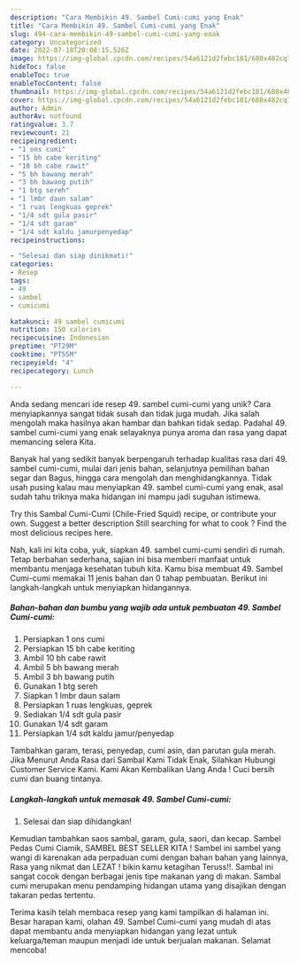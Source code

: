 ```yaml
---
description: "Cara Membikin 49. Sambel Cumi-cumi yang Enak"
title: "Cara Membikin 49. Sambel Cumi-cumi yang Enak"
slug: 494-cara-membikin-49-sambel-cumi-cumi-yang-enak
category: Uncategorized
date: 2022-07-18T20:08:15.526Z
image: https://img-global.cpcdn.com/recipes/54a6121d2febc181/680x482cq70/49-sambel-cumi-cumi-foto-resep-utama.jpg
hideToc: false
enableToc: true
enableTocContent: false
thumbnail: https://img-global.cpcdn.com/recipes/54a6121d2febc181/680x482cq70/49-sambel-cumi-cumi-foto-resep-utama.jpg
cover: https://img-global.cpcdn.com/recipes/54a6121d2febc181/680x482cq70/49-sambel-cumi-cumi-foto-resep-utama.jpg
author: Admin
authorAv: notfound
ratingvalue: 3.7
reviewcount: 21
recipeingredient:
- "1 ons cumi"
- "15 bh cabe keriting"
- "10 bh cabe rawit"
- "5 bh bawang merah"
- "3 bh bawang putih"
- "1 btg sereh"
- "1 lmbr daun salam"
- "1 ruas lengkuas geprek"
- "1/4 sdt gula pasir"
- "1/4 sdt garam"
- "1/4 sdt kaldu jamurpenyedap"
recipeinstructions:

- "Selesai dan siap dinikmati!"
categories:
- Resep
tags:
- 49
- sambel
- cumicumi

katakunci: 49 sambel cumicumi 
nutrition: 150 calories
recipecuisine: Indonesian
preptime: "PT29M"
cooktime: "PT55M"
recipeyield: "4"
recipecategory: Lunch

---
```





Anda sedang mencari ide resep 49. sambel cumi-cumi yang unik? Cara menyiapkannya sangat tidak susah dan tidak juga mudah. Jika salah mengolah maka hasilnya akan hambar dan bahkan tidak sedap. Padahal 49. sambel cumi-cumi yang enak selayaknya punya aroma dan rasa yang dapat memancing selera Kita.





Banyak hal yang sedikit banyak berpengaruh terhadap kualitas rasa dari 49. sambel cumi-cumi, mulai dari jenis bahan, selanjutnya pemilihan bahan segar dan Bagus, hingga cara mengolah dan menghidangkannya. Tidak usah pusing kalau mau menyiapkan 49. sambel cumi-cumi yang enak,      asal sudah tahu triknya maka hidangan ini mampu jadi suguhan istimewa.














Try this Sambal Cumi-Cumi (Chile-Fried Squid) recipe, or contribute your own. Suggest a better description Still searching for what to cook ? Find the most delicious recipes here.






Nah, kali ini kita coba, yuk, siapkan 49. sambel cumi-cumi sendiri di rumah. Tetap berbahan sederhana, sajian ini bisa memberi manfaat untuk membantu menjaga kesehatan tubuh kita. Kamu bisa membuat 49. Sambel Cumi-cumi memakai 11 jenis bahan dan 0 tahap pembuatan. Berikut ini langkah-langkah untuk menyiapkan hidangannya.

<!--inarticleads1-->

##### Bahan-bahan dan bumbu yang wajib ada untuk pembuatan 49. Sambel Cumi-cumi:

1. Persiapkan 1 ons cumi
1. Persiapkan 15 bh cabe keriting
1. Ambil 10 bh cabe rawit
1. Ambil 5 bh bawang merah
1. Ambil 3 bh bawang putih
1. Gunakan 1 btg sereh
1. Siapkan 1 lmbr daun salam
1. Persiapkan 1 ruas lengkuas, geprek
1. Sediakan 1/4 sdt gula pasir
1. Gunakan 1/4 sdt garam
1. Persiapkan 1/4 sdt kaldu jamur/penyedap


Tambahkan garam, terasi, penyedap, cumi asin, dan parutan gula merah. Jika Menurut Anda Rasa dari Sambal Kami Tidak Enak, Silahkan Hubungi Customer Service Kami. Kami Akan Kembalikan Uang Anda ! Cuci bersih cumi dan buang tintanya. 

<!--inarticleads2-->

##### Langkah-langkah untuk memasak 49. Sambel Cumi-cumi:


1. Selesai dan siap dihidangkan!

Kemudian tambahkan saos sambal, garam, gula, saori, dan kecap. Sambel Pedas Cumi Ciamik, SAMBEL BEST SELLER KITA ! Sambel ini sambel yang wangi di karenakan ada perpaduan cumi dengan bahan bahan yang lainnya, Rasa yang nikmat dan LEZAT ! bikin kamu ketagihan Teruss!!. Sambal ini sangat cocok dengan berbagai jenis tipe makanan yang di makan. Sambal cumi merupakan menu pendamping hidangan utama yang disajikan dengan takaran pedas tertentu. 

Terima kasih telah membaca resep yang kami tampilkan di halaman ini. Besar harapan kami, olahan 49. Sambel Cumi-cumi yang mudah di atas dapat membantu anda menyiapkan hidangan yang lezat untuk keluarga/teman maupun menjadi ide untuk berjualan makanan. Selamat mencoba!
